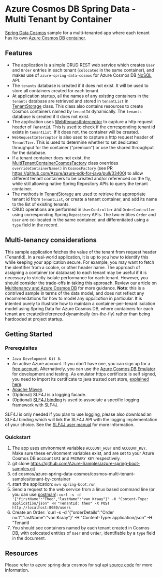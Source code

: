 # Azure Cosmos DB Spring Data - Multi Tenant by Container

[Spring Data Cosmos](https://aka.ms/SpringDataCosmos) sample for a multi-tenanted app where each tenant has its own [Azure Cosmos DB](https://learn.microsoft.com/azure/cosmos-db/introduction) [container](https://learn.microsoft.com/azure/cosmos-db/resource-model#azure-cosmos-db-containers).

## Features

- The application is a simple CRUD REST web service which creates `User` and `Order` entries in each tenant (`colocated` in the same container), and makes use of  `azure-spring-data-cosmos` for Azure Cosmos DB [NoSQL](https://learn.microsoft.com/azure/cosmos-db/nosql/) API.
- The `tenants` database is created if it does not exist. It will be used to store all containers created for each tenant.
- At application startup, all the names of any existing containers in the `tenants` database are retrieved and stored in `tenantList` in [TenantStorage](./src/main/java/com/azure/spring/data/cosmos/example/tenant/TenantStorage.java)  class. This class also contains resources to create Cosmos containers named by `tenantId` dynamically. The `tenants` database is created if it does not exist.
- The application uses [WebRequestInterceptor](https://docs.spring.io/spring-framework/docs/current/javadoc-api/org/springframework/web/context/request/WebRequestInterceptor.html) to capture a http request header of `TenantId`. This is used to check if the corresponding tenant id exists in `tenantList`. If it does not, the container will be created.
- `WebRequestInterceptor` is also used to capture a http request header of `TenantTier`. This is used to determine whether to set dedicated throughput for the container ("premium") or use the shared throughput for the database. 
- If a tenant container does not exist, the [MultiTenantContainerCosmosFactory](./src/main/java/com/azure/spring/data/cosmos/example/tenant/MultiTenantContainerCosmosFactory.java) class overrides `overrideContainerName()` in `CosmosFactory` (see PR https://github.com/Azure/azure-sdk-for-java/pull/33400) to allow different tenant containers to be created and/or referenced on the fly, while still allowing native Spring Repository APIs to query the tenant container.
- The methods in [TenantStorage](./src/main/java/com/azure/spring/data/cosmos/example/tenant/TenantStorage.java) are used to retrieve the appropriate tenant id from `tenantList`, or create a tenant container, and add its name to the list of existing tenants.
- CRUD operations are performed in `UserController` and `OrderController` using corresponding Spring `Repository` APIs. The two entities `Order` and `User` are co-located in the same container, and differentiated using a `type` field in the record.

## Multi-tenancy considerations

This sample application fetches the value of the tenant from request header (TenantId). In a real-world application, it is up to you how to identify this while keeping your application secure. For example, you may want to fetch the identifier from a cookie, or other header name. The approach of assigning a container (or database) to each tenant may be useful if it is necessary to strictly isolate performance for each tenant. However, you should consider the trade-offs in taking this approach. Review our article on [Multitenancy and Azure Cosmos DB](https://learn.microsoft.com/azure/architecture/guide/multitenant/service/cosmos-db) for more guidance. **Note**: this is a contrived sample in terms of the data model, and does not reflect any recommendations for how to model any *application* in particular. It is intented purely to illustrate how to maintain a container-per-tenant isolation model using Spring Data for Azure Cosmos DB, where containers for each tenant are created/referenced dynamically (on-the-fly) rather than being hardcoded at project startup.
 

## Getting Started

### Prerequisites

- `Java Development Kit 8`.
- An active Azure account. If you don't have one, you can sign up for a [free account](https://azure.microsoft.com/free/). Alternatively, you can use the [Azure Cosmos DB Emulator](https://docs.microsoft.com/en-us/azure/cosmos-db/local-emulator) for development and testing. As emulator https certificate is self signed, you need to import its certificate to java trusted cert store, [explained here](https://docs.microsoft.com/en-us/azure/cosmos-db/local-emulator-export-ssl-certificates).
- [Apache Maven](https://maven.apache.org/install.html).
- (Optional) SLF4J is a logging facade.
- (Optional) [SLF4J binding](http://www.slf4j.org/manual.html) is used to associate a specific logging framework with SLF4J.


SLF4J is only needed if you plan to use logging, please also download an SLF4J binding which will link the SLF4J API with the logging implementation of your choice. See the [SLF4J user manual](http://www.slf4j.org/manual.html) for more information.

### Quickstart

1. The app uses environment variables `ACCOUNT_HOST` and `ACCOUNT_KEY`. Make sure these environment variables exist, and are set to your Azure Cosmos DB account `URI` and `PRIMARY KEY` respectively.
1. git clone https://github.com/Azure-Samples/azure-spring-boot-samples.git
1. cd cosmos/azure-spring-data-cosmos/cosmos-multi-tenant-samples/tenant-by-container
1. start the application: `mvn spring-boot:run`
1. Send a request to the web service from a linux based command line (or you can use [postman](https://www.postman.com/downloads/)): `curl -s -d '{"firstName":"Theo","lastName":"van Kraay"}' -H "Content-Type: application/json" -H "TenantId: theo" -X POST http://localhost:8080/users`
1. Create an Order: `curl -s -d '{"orderDetails":"Order no.1","lastName":"van Kraay"}' -H "Content-Type: application/json" -H "TenantI
1. You should see containers named by each tenant created in Cosmos DB, with colocated entities of `User` and `Order`, identifiable by a `type` field in the document.


## Resources

Please refer to azure spring data cosmos for sql api [source code](https://github.com/Azure/azure-sdk-for-java/tree/master/sdk/cosmos) for more information.
